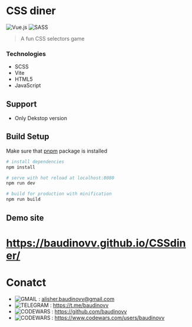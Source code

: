 # CSS diner
![Vue.js](https://img.shields.io/badge/vuejs-%2335495e.svg?style=for-the-badge&logo=vuedotjs&logoColor=%234FC08D)
![SASS](https://img.shields.io/badge/SASS-hotpink.svg?style=for-the-badge&logo=SASS&logoColor=white)


> A fun CSS selectors game
### Technologies
* SCSS
* Vite
* HTML5
* JavaScript

## Support
* Only Dekstop version 

## Build Setup

Make sure that [pnpm](https://pnpm.io/) package is installed

``` bash
# install dependencies
npm install

# serve with hot reload at localhost:8080
npm run dev

# build for production with minification
npm run build
```

## Demo site

# https://baudinovv.github.io/CSSdiner/

# Conatct

- ![GMAIL](https://img.shields.io/badge/Gmail-D14836?style=for-the-badge&logo=gmail&logoColor=white) : alisher.baudinovv@gmail.com
- ![TELEGRAM](https://img.shields.io/badge/Telegram-2CA5E0?style=for-the-badge&logo=telegram&logoColor=white) : https://t.me/baudinovv
- ![CODEWARS](https://img.shields.io/badge/GitHub-100000?style=for-the-badge&logo=github&logoColor=white) : https://github.com/baudinovv
- ![CODEWARS](https://img.shields.io/badge/Codewars-B1361E?style=for-the-badge&logo=Codewars&logoColor=white) : https://www.codewars.com/users/baudinovv
